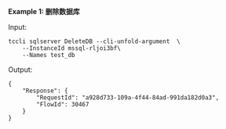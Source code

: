 **Example 1: 删除数据库**



Input: 

```
tccli sqlserver DeleteDB --cli-unfold-argument  \
    --InstanceId mssql-rljoi3bf\
    --Names test_db
```

Output: 
```
{
    "Response": {
        "RequestId": "a928d733-109a-4f44-84ad-991da182d0a3",
        "FlowId": 30467
    }
}
```

